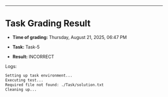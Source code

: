 
---
# Task Grading Result

- **Time of grading:** Thursday, August 21, 2025, 06:47 PM

- **Task:** Task-5

- **Result:** INCORRECT


Logs:
```bash
Setting up task environment...
Executing test...
Required file not found: ./Task/solution.txt
Cleaning up...
```
